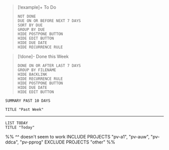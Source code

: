 

> [!example]+ To Do
> ```tasks
> NOT DONE
> DUE ON OR BEFORE NEXT 7 DAYS
> SORT BY DUE
> GROUP BY DUE
> HIDE POSTPONE BUTTON
> HIDE EDIT BUTTON
> HIDE DUE DATE
> HIDE RECURRENCE RULE
> ```
>

>[!done]- Done this Week
> ```tasks
> DONE ON OR AFTER LAST 7 DAYS
> GROUP BY FILENAME
> HIDE BACKLINK
> HIDE RECURRENCE RULE
> HIDE POSTPONE BUTTON
> HIDE DUE DATE
> HIDE EDIT BUTTON
> ```


```toggl
SUMMARY PAST 10 DAYS

TITLE "Past Week"
```
___

```toggl
LIST TODAY
TITLE "Today"
```
%%
^^ doesn't seem to work
INCLUDE PROJECTS "pv-a1", "pv-auw", "pv-ddca", "pv-pprog"
EXCLUDE PROJECTS "other"
%%
